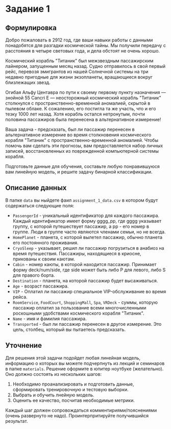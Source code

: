 # Задание 1

## Формулировка

Добро пожаловать в 2912 год, где ваши навыки работы с данными понадобятся для разгадки космической тайны. Мы получили передачу с расстояния в четыре световых года, и дела обстоят не очень хорошо.

Космический корабль "Титаник" был межзвездным пассажирским лайнером, запущенным месяц назад. Cудно отправилось в свой первый рейс, перевозя эмигрантов из нашей Солнечной системы на три недавно пригодные для жизни экзопланеты, вращающиеся вокруг близлежащих звезд.

Огибая Альфу Центавра по пути к своему первому пункту назначения — знойной 55 Cancri E — неосторожный космический корабль "Титаник" столкнулся с пространственно-временной аномалией, скрытой в пылевом облаке. К сожалению, его постигла та же участь, что и его тезку 1000 лет назад. Хотя корабль остался нетронутым, почти половина пассажиров была перенесена в альтернативное измерение!

Ваша задача - предсказать, был ли пассажир перенесен в альтернативное измерение во время столкновения космического корабля "Титаник" с пространственно-временной аномалией. Чтобы помочь вам сделать эти прогнозы, вам предоставляется набор личных записей, восстановленных из поврежденной компьютерной системы корабля.

Подготовьте данные для обучения, составьте любую понравившуюся вам линейную модель, и решите задачу бинарной классификации.  

## Описание данных

В папке `data` вы ныйдете фаил `assignment_1_data.csv` в котором будут содержаться следующие поля:

 - `PassengerId` - уникальный идентификатор для каждого пассажира. Каждый идентификатор имеет форму gggg_pp, где gggg указывает группу, с которой путешествует пассажир, а pp - его номер в группе. Люди в группе часто являются членами семьи, но не всегда.
 - `HomePlanet` - планета, с которой вылетел пассажир, обычно планета его постоянного проживания.
 - `CryoSleep` - указывает, решил ли пассажир погрузиться в анабиоз на время путешествия. Пассажиры, находящиеся в криосне, прикованы к своим каютам.
 - `Cabin` - номер каюты, в которой находится пассажир. Принимает форму deck/num/side, где side может быть либо P для левого, либо S для правого борта.
 - `Destination` - планета, на которой пассажир будет высаживаться.
 - `Age` - возраст пассажира.
 - `VIP` - Оплатил ли пассажир специальное VIP-обслуживание во время рейса.
 - `RoomService`, `FoodCourt`, `ShoppingMall`, `Spa`, `VRDeck` - суммы, которую пассажир оплатил за пользование всеми многочисленными роскошными удобствами космического корабля "Титаник".
 - `Name` - имя и фамилия пассажира.
 - `Transported` - был ли пассажир перенесен в другое измерение. Это цель, столбец, который вы пытаетесь предсказать.

## Уточнение

Для решения этой задачи подойдет любая линейная модель, информацию о которых вы можете подчерпнуть из лекций и семинаров в папке `materials`. Решение оформите в юпитер ноутбуке (желательно). Оно должно состоять из нескольких шагов:

1. Необходимо проанализировать и подготовить данные, сформировать тренировочную и тестовую выборки.
2. Выбрать и обучить лнейную модель.
3. Оценить ее качество, посчитав необходимые метрики.

Каждый шаг должен сопровождаться комментириями/пояснениями (очень развернуто не надо). Проинтерпритируйте получившийся результат. 
